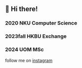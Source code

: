 ## 👋 Hi there!
### 2020 NKU Computer Science
### 2023fall HKBU Exchange
### 2024 UOM MSc



follow me on [instagram](https://www.instagram.com/alyssruiying/)

<!---
RachelCullen/RachelCullen is a ✨ special ✨ repository because its `README.md` (this file) appears on your GitHub profile.
You can click the Preview link to take a look at your changes.
--->
